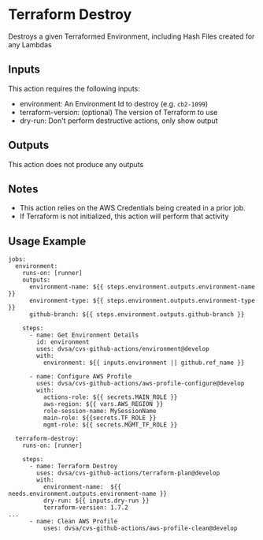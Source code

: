 # Terraform Destroy

Destroys a given Terraformed Environment, including Hash Files created for any Lambdas

## Inputs

This action requires the following inputs:
- environment: An Environment Id to destroy (e.g. `cb2-1099`)
- terraform-version: (optional) The version of Terraform to use
- dry-run: Don't perform destructive actions, only show output

## Outputs

This action does not produce any outputs

## Notes
- This action relies on the AWS Credentials being created in a prior job.
- If Terraform is not initialized, this action will perform that activity

## Usage Example
```
jobs:
  environment:
    runs-on: [runner]
    outputs:
      environment-name: ${{ steps.environment.outputs.environment-name }}
      environment-type: ${{ steps.environment.outputs.environment-type }}
      github-branch: ${{ steps.environment.outputs.github-branch }}
  
    steps:
      - name: Get Environment Details
        id: environment
        uses: dvsa/cvs-github-actions/environment@develop
        with:
          environment: ${{ inputs.environment || github.ref_name }}

      - name: Configure AWS Profile
        uses: dvsa/cvs-github-actions/aws-profile-configure@develop
        with:
          actions-role: ${{ secrets.MAIN_ROLE }}
          aws-region: ${{ vars.AWS_REGION }}
          role-session-name: MySessionName
          main-role: ${{secrets.TF_ROLE }}
          mgmt-role: ${{ secrets.MGMT_TF_ROLE }}

  terraform-destroy:
    runs-on: [runner]

    steps:
      - name: Terraform Destroy
        uses: dvsa/cvs-github-actions/terraform-plan@develop
        with:
          environment-name:  ${{ needs.environment.outputs.environment-name }}
          dry-run: ${{ inputs.dry-run }}
          terraform-version: 1.7.2
...
      - name: Clean AWS Profile
          uses: dvsa/cvs-github-actions/aws-profile-clean@develop
```